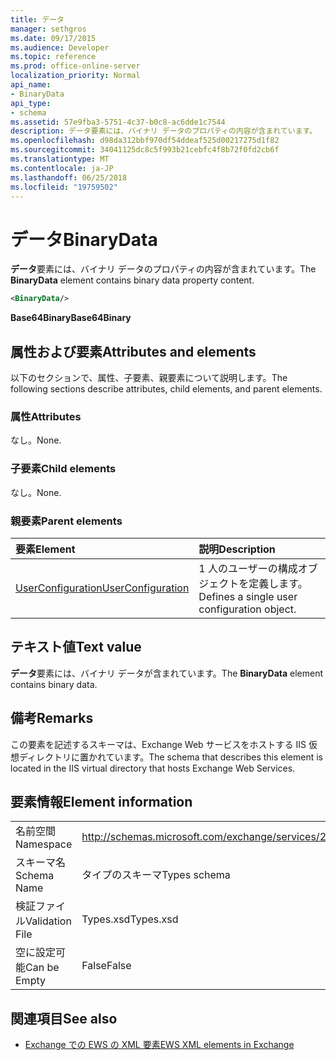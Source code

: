 ```yaml
---
title: データ
manager: sethgros
ms.date: 09/17/2015
ms.audience: Developer
ms.topic: reference
ms.prod: office-online-server
localization_priority: Normal
api_name:
- BinaryData
api_type:
- schema
ms.assetid: 57e9fba3-5751-4c37-b0c8-ac6dde1c7544
description: データ要素には、バイナリ データのプロパティの内容が含まれています。
ms.openlocfilehash: d98da312bbf970df54ddeaf525d00217275d1f82
ms.sourcegitcommit: 34041125dc8c5f993b21cebfc4f8b72f0fd2cb6f
ms.translationtype: MT
ms.contentlocale: ja-JP
ms.lasthandoff: 06/25/2018
ms.locfileid: "19759502"
---
```

# <a name="binarydata"></a><span data-ttu-id="b67da-103">データ</span><span class="sxs-lookup"><span data-stu-id="b67da-103">BinaryData</span></span>

<span data-ttu-id="b67da-104">**データ**要素には、バイナリ データのプロパティの内容が含まれています。</span><span class="sxs-lookup"><span data-stu-id="b67da-104">The **BinaryData** element contains binary data property content.</span></span> 
  
```xml
<BinaryData/>
```

 <span data-ttu-id="b67da-105">**Base64Binary**</span><span class="sxs-lookup"><span data-stu-id="b67da-105">**Base64Binary**</span></span>
## <a name="attributes-and-elements"></a><span data-ttu-id="b67da-106">属性および要素</span><span class="sxs-lookup"><span data-stu-id="b67da-106">Attributes and elements</span></span>

<span data-ttu-id="b67da-107">以下のセクションで、属性、子要素、親要素について説明します。</span><span class="sxs-lookup"><span data-stu-id="b67da-107">The following sections describe attributes, child elements, and parent elements.</span></span>
  
### <a name="attributes"></a><span data-ttu-id="b67da-108">属性</span><span class="sxs-lookup"><span data-stu-id="b67da-108">Attributes</span></span>

<span data-ttu-id="b67da-109">なし。</span><span class="sxs-lookup"><span data-stu-id="b67da-109">None.</span></span>
  
### <a name="child-elements"></a><span data-ttu-id="b67da-110">子要素</span><span class="sxs-lookup"><span data-stu-id="b67da-110">Child elements</span></span>

<span data-ttu-id="b67da-111">なし。</span><span class="sxs-lookup"><span data-stu-id="b67da-111">None.</span></span>
  
### <a name="parent-elements"></a><span data-ttu-id="b67da-112">親要素</span><span class="sxs-lookup"><span data-stu-id="b67da-112">Parent elements</span></span>

|<span data-ttu-id="b67da-113">**要素**</span><span class="sxs-lookup"><span data-stu-id="b67da-113">**Element**</span></span>|<span data-ttu-id="b67da-114">**説明**</span><span class="sxs-lookup"><span data-stu-id="b67da-114">**Description**</span></span>|
|:-----|:-----|
|[<span data-ttu-id="b67da-115">UserConfiguration</span><span class="sxs-lookup"><span data-stu-id="b67da-115">UserConfiguration</span></span>](userconfiguration.md) <br/> |<span data-ttu-id="b67da-116">1 人のユーザーの構成オブジェクトを定義します。</span><span class="sxs-lookup"><span data-stu-id="b67da-116">Defines a single user configuration object.</span></span>  <br/> |
   
## <a name="text-value"></a><span data-ttu-id="b67da-117">テキスト値</span><span class="sxs-lookup"><span data-stu-id="b67da-117">Text value</span></span>

<span data-ttu-id="b67da-118">**データ**要素には、バイナリ データが含まれています。</span><span class="sxs-lookup"><span data-stu-id="b67da-118">The **BinaryData** element contains binary data.</span></span> 
  
## <a name="remarks"></a><span data-ttu-id="b67da-119">備考</span><span class="sxs-lookup"><span data-stu-id="b67da-119">Remarks</span></span>

<span data-ttu-id="b67da-120">この要素を記述するスキーマは、Exchange Web サービスをホストする IIS 仮想ディレクトリに置かれています。</span><span class="sxs-lookup"><span data-stu-id="b67da-120">The schema that describes this element is located in the IIS virtual directory that hosts Exchange Web Services.</span></span>
  
## <a name="element-information"></a><span data-ttu-id="b67da-121">要素情報</span><span class="sxs-lookup"><span data-stu-id="b67da-121">Element information</span></span>

|||
|:-----|:-----|
|<span data-ttu-id="b67da-122">名前空間</span><span class="sxs-lookup"><span data-stu-id="b67da-122">Namespace</span></span>  <br/> |http://schemas.microsoft.com/exchange/services/2006/types  <br/> |
|<span data-ttu-id="b67da-123">スキーマ名</span><span class="sxs-lookup"><span data-stu-id="b67da-123">Schema Name</span></span>  <br/> |<span data-ttu-id="b67da-124">タイプのスキーマ</span><span class="sxs-lookup"><span data-stu-id="b67da-124">Types schema</span></span>  <br/> |
|<span data-ttu-id="b67da-125">検証ファイル</span><span class="sxs-lookup"><span data-stu-id="b67da-125">Validation File</span></span>  <br/> |<span data-ttu-id="b67da-126">Types.xsd</span><span class="sxs-lookup"><span data-stu-id="b67da-126">Types.xsd</span></span>  <br/> |
|<span data-ttu-id="b67da-127">空に設定可能</span><span class="sxs-lookup"><span data-stu-id="b67da-127">Can be Empty</span></span>  <br/> |<span data-ttu-id="b67da-128">False</span><span class="sxs-lookup"><span data-stu-id="b67da-128">False</span></span>  <br/> |
   
## <a name="see-also"></a><span data-ttu-id="b67da-129">関連項目</span><span class="sxs-lookup"><span data-stu-id="b67da-129">See also</span></span>



- [<span data-ttu-id="b67da-130">Exchange での EWS の XML 要素</span><span class="sxs-lookup"><span data-stu-id="b67da-130">EWS XML elements in Exchange</span></span>](ews-xml-elements-in-exchange.md)


